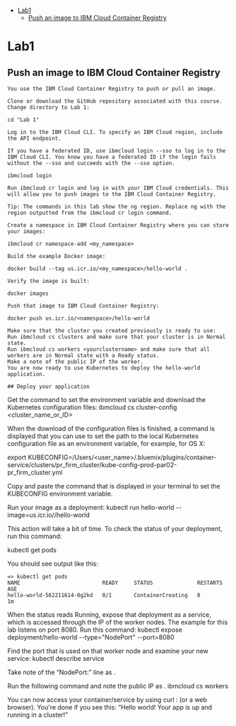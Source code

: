 - [Lab1](#lab1)
  - [Push an image to IBM Cloud Container Registry](#push-an-image-to-ibm-cloud-container-registry)


# Lab1

## Push an image to IBM Cloud Container Registry

```
You use the IBM Cloud Container Registry to push or pull an image.

Clone or download the GitHub repository associated with this course.
Change directory to Lab 1:

cd "Lab 1"

Log in to the IBM Cloud CLI. To specify an IBM Cloud region, include the API endpoint.

If you have a federated ID, use ibmcloud login --sso to log in to the IBM Cloud CLI. You know you have a federated ID if the login fails without the --sso and succeeds with the --sso option.

ibmcloud login

Run ibmcloud cr login and log in with your IBM Cloud credentials. This will allow you to push images to the IBM Cloud Container Registry.

Tip: The commands in this lab show the ng region. Replace ng with the region outputted from the ibmcloud cr login command.

Create a namespace in IBM Cloud Container Registry where you can store your images:

ibmcloud cr namespace-add <my_namespace>

Build the example Docker image:

docker build --tag us.icr.io/<my_namespace>/hello-world .

Verify the image is built:

docker images

Push that image to IBM Cloud Container Registry:

docker push us.icr.io/<namespace>/hello-world

Make sure that the cluster you created previously is ready to use:
Run ibmcloud cs clusters and make sure that your cluster is in Normal state.
Run ibmcloud cs workers <yourclustername> and make sure that all workers are in Normal state with a Ready status.
Make a note of the public IP of the worker.
You are now ready to use Kubernetes to deploy the hello-world application.

## Deploy your application
```
Get the command to set the environment variable and download the Kubernetes configuration files:
ibmcloud cs cluster-config <cluster_name_or_ID>

When the download of the configuration files is finished, a command is displayed that you can use to set the path to the local Kubernetes configuration file as an environment variable, for example, for OS X:

export KUBECONFIG=/Users/<user_name>/.bluemix/plugins/container-service/clusters/pr_firm_cluster/kube-config-prod-par02-pr_firm_cluster.yml

Copy and paste the command that is displayed in your terminal to set the KUBECONFIG environment variable.

Run your image as a deployment:
kubectl run hello-world --image=us.icr.io/<namespace>/hello-world

This action will take a bit of time. To check the status of your deployment, run this command:

kubectl get pods

You should see output like this:

    => kubectl get pods
    NAME                          READY     STATUS              RESTARTS   AGE
    hello-world-562211614-0g2kd   0/1       ContainerCreating   0          1m
When the status reads Running, expose that deployment as a service, which is accessed through the IP of the worker nodes. The example for this lab listens on port 8080. Run this command:
kubectl expose deployment/hello-world --type="NodePort" --port=8080

Find the port that is used on that worker node and examine your new service:
kubectl describe service <name-of-deployment>

Take note of the “NodePort:” line as <nodeport>.

Run the following command and note the public IP as <public-IP>.
ibmcloud cs workers <name-of-cluster>

You can now access your container/service by using curl <public-IP>:<nodeport> (or a web browser). You're done if you see this: “Hello world! Your app is up and running in a cluster!”
```